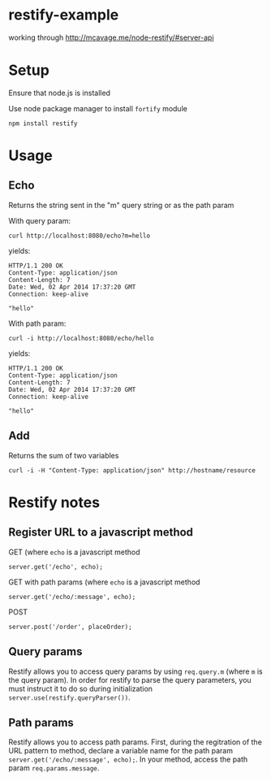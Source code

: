 restify-example
===============

working through http://mcavage.me/node-restify/#server-api


Setup
=====
Ensure that node.js is installed

Use node package manager to install `fortify` module
```
npm install restify
```

Usage
=====
Echo
----
Returns the string sent in the "m" query string or as the path param

With query param:
```
curl http://localhost:8080/echo?m=hello
```
yields:
```
HTTP/1.1 200 OK
Content-Type: application/json
Content-Length: 7
Date: Wed, 02 Apr 2014 17:37:20 GMT
Connection: keep-alive

"hello"
```

With path param:
```
curl -i http://localhost:8080/echo/hello
```
yields: 
```
HTTP/1.1 200 OK
Content-Type: application/json
Content-Length: 7
Date: Wed, 02 Apr 2014 17:37:20 GMT
Connection: keep-alive

"hello"
```

Add
---
Returns the sum of two variables

```
curl -i -H "Content-Type: application/json" http://hostname/resource
```

Restify notes
=============
Register URL to a javascript method
-----------------------------------
GET (where `echo` is a javascript method
```
server.get('/echo', echo);
```

GET with path params (where `echo` is a javascript method
```
server.get('/echo/:message', echo);
```

POST
```
server.post('/order', placeOrder);
```

Query params
------------
Restify allows you to access query params by using `req.query.m` (where `m` is the query param).  In order for restify to parse the query parameters, you must instruct it to do so during initialization `server.use(restify.queryParser())`.

Path params
-----------
Restify allows you to access path params.  First, during the regitration of the URL pattern to method, declare a variable name for the path param `server.get('/echo/:message', echo);`.  In your method, access the path param `req.params.message`.
